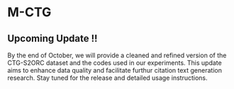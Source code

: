 # M-CTG

## Upcoming Update !!

By the end of October, we will provide a cleaned and refined version of the CTG-S2ORC dataset and the codes used in our experiments. This update aims to enhance data quality and facilitate  furthur citation text generation research. Stay tuned for the release and detailed usage instructions.
